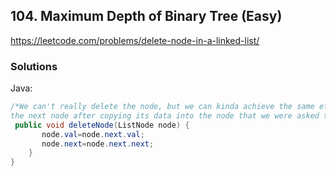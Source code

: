 ## 104. Maximum Depth of Binary Tree (Easy)
https://leetcode.com/problems/delete-node-in-a-linked-list/


### Solutions

Java:

```java
/*We can't really delete the node, but we can kinda achieve the same effect by instead removing 
the next node after copying its data into the node that we were asked to delete. */
 public void deleteNode(ListNode node) {
       node.val=node.next.val;
       node.next=node.next.next;
    }
}
```
